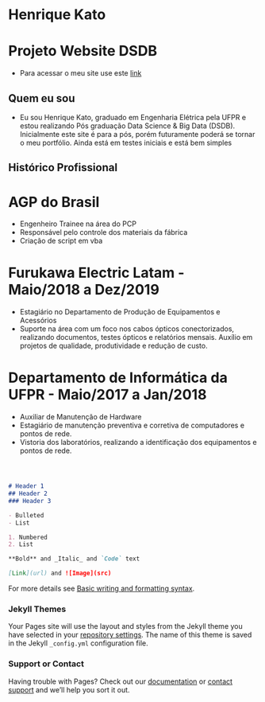 <h1> Henrique Kato</h1>

# Projeto Website DSDB

- Para acessar o meu site use este [link](https://katohenrique.github.io/Website/)

## Quem eu sou

- Eu sou Henrique Kato, graduado em Engenharia Elétrica pela UFPR e estou realizando Pós graduação Data Science & Big Data (DSDB). Inicialmente este site é para a pós, porém futuramente poderá se tornar o meu portfólio. Ainda está em testes iniciais e está bem simples


## Histórico Profissional

# AGP do Brasil
- Engenheiro Trainee na área do PCP
- Responsável pelo controle dos materiais da fábrica
- Criação de script em vba 

# Furukawa Electric Latam - Maio/2018 a Dez/2019
- Estagiário no Departamento de Produção de Equipamentos e Acessórios
- Suporte na área com um foco nos cabos ópticos conectorizados, realizando documentos, testes ópticos e relatórios mensais. Auxílio em projetos de qualidade, produtividade e redução de custo.

#  Departamento de Informática da UFPR - Maio/2017 a Jan/2018
- Auxiliar de Manutenção de Hardware
- Estagiário de manutenção preventiva e corretiva de computadores e pontos de rede. 
- Vistoria dos laboratórios, realizando a identificação dos equipamentos e pontos de rede.


```markdown



# Header 1
## Header 2
### Header 3

- Bulleted
- List

1. Numbered
2. List

**Bold** and _Italic_ and `Code` text

[Link](url) and ![Image](src)
```

For more details see [Basic writing and formatting syntax](https://docs.github.com/en/github/writing-on-github/getting-started-with-writing-and-formatting-on-github/basic-writing-and-formatting-syntax).

### Jekyll Themes

Your Pages site will use the layout and styles from the Jekyll theme you have selected in your [repository settings](https://github.com/katohenrique/Website/settings/pages). The name of this theme is saved in the Jekyll `_config.yml` configuration file.

### Support or Contact

Having trouble with Pages? Check out our [documentation](https://docs.github.com/categories/github-pages-basics/) or [contact support](https://support.github.com/contact) and we’ll help you sort it out.

